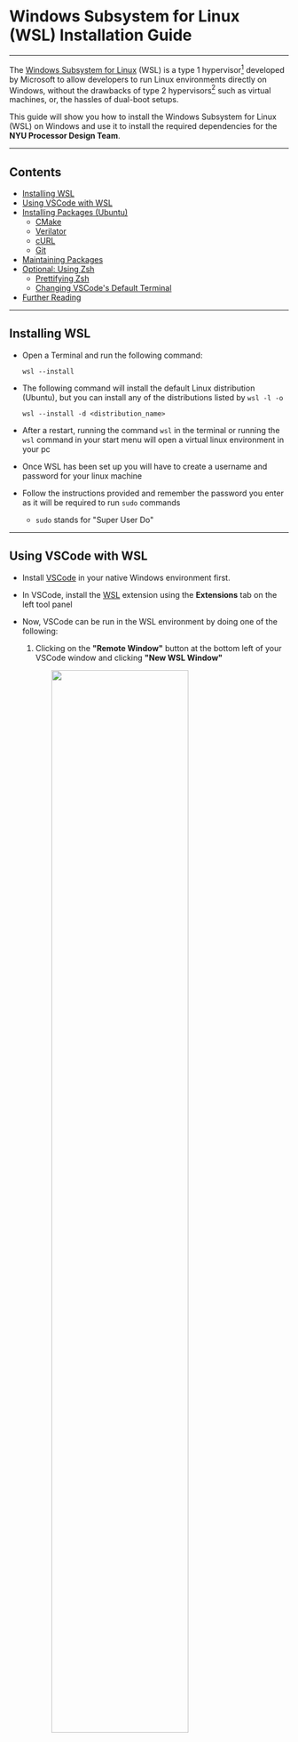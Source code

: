 # Windows Subsystem for Linux (WSL) Installation Guide

---

The [Windows Subsystem for Linux](https://learn.microsoft.com/en-us/windows/wsl/about)
(WSL) is a type 1 hypervisor[^hypervisor] developed by Microsoft to allow
developers to run Linux environments directly on Windows, without the drawbacks of type 2 hypervisors[^hypervisor] such as virtual machines, or, the
hassles of dual-boot setups.

This guide will show you how to install the Windows Subsystem for Linux (WSL) 
on Windows and use it to install the required dependencies for the **NYU 
Processor Design Team**.

---

## Contents
- [Installing WSL](#installing-wsl)
- [Using VSCode with WSL](#using-vscode-with-wsl)
- [Installing Packages (Ubuntu)](#installing-packages-ubuntu)
  - [CMake](#cmake)
  - [Verilator](#verilator)
  - [cURL](#curl)
  - [Git](#git)
- [Maintaining Packages](#maintaining-packages)
- [Optional: Using Zsh](#optional-using-zsh)
  - [Prettifying Zsh](#prettifying-zsh)
  - [Changing VSCode's Default Terminal](#changing-vscodes-default-terminal)
- [Further Reading](#further-reading)

---

## Installing WSL

- Open a Terminal and run the following command:
  ```console
  wsl --install
  ```

- The following command will install the default Linux distribution (Ubuntu),
  but you can install any of the distributions listed by `wsl -l -o`
  ```console
  wsl --install -d <distribution_name>
  ```

- After a restart, running the command `wsl` in the terminal or running the 
  `wsl` command in your start menu will open a virtual linux environment in 
  your pc

- Once WSL has been set up you will have to create a username and password for
   your linux machine
   
- Follow the instructions provided and remember the password you enter as it 
  will be required to run `sudo` commands
  - `sudo` stands for "Super User Do"

---

## Using VSCode with WSL
- Install [VSCode](https://code.visualstudio.com/) in your native Windows
  environment first.

- In VSCode, install the [WSL](https://marketplace.visualstudio.com/items?itemName=ms-vscode-remote.remote-wsl) 
  extension using the **Extensions** tab on the left tool panel

- Now, VSCode can be run in the WSL environment by doing one of the following:
  1. Clicking on the **"Remote Window"** button at the bottom left of your 
     VSCode window and clicking **"New WSL Window"**
<img src="/images/wsl/code1.png" width="70%" style="margin-left: auto; margin-right: auto; display: block;"/>
  2. Pressing <kbd>F1</kbd> or <kbd>Control</kbd>+<kbd>Shift</kbd>+<kbd>P</kbd>
     to open the command palette and selecting ```WSL: New WSL Window```

---

## Installing Packages (Ubuntu)
- The installation command for Ubuntu is
  ```console
  sudo apt install <package name>
  ```
  - This will search for the specified package in the APT registry
    and install it in your system.
  - You can list multiple package names in one command, for example:
    ```console
    sudo apt install cmake verilator clang-format
    ```

### CMake
Unfortunately, APT doesn't have the latest version of CMake, so we must use
this alternative[^cmake].
- #### Uninstall existing CMake Versions
  ```console
  sudo apt remove --purge --auto-remove cmake
  ```
- #### Preparing for Installation
  ```console
  sudo apt update && \
  sudo apt install -y software-properties-common lsb-release && \
  sudo apt clean all
  ```
- #### Obtain a copy of kitware's signing key
  ```console
  wget -O - https://apt.kitware.com/keys/kitware-archive-latest.asc 2>/dev/null | gpg --dearmor - | sudo tee /etc/apt/trusted.gpg.d/kitware.gpg >/dev/null
  ```
- #### Add kitware's reposity to sources list
  ```console
  sudo apt-add-repository "deb https://apt.kitware.com/ubuntu/ $(lsb_release -cs) main"
  ```
- #### Optionally, installing kitware-archive keyring package to keep Kitware's keyring up to date
  ```console 
  sudo apt update
  sudo apt install kitware-archive-keyring
  sudo rm /etc/apt/trusted.gpg.d/kitware.gpg
  ```
- #### If running `sudo apt update` gets the following error:
  ```console
  Err:7 https://apt.kitware.com/ubuntu bionic InRelease
  The following signatures couldn't be verified because the public key is not available: NO_PUBKEY 6AF7F09730B3F0A4
  Fetched 11.0 kB in 1s (7552 B/s)
  ```
  Copy the public key `6AF7F09730B3F0A4` and run this command:
  ```console
  sudo apt-key adv --keyserver keyserver.ubuntu.com --recv-keys 6AF7F09730B3F0A4
  ```
- #### Finally, update and install the `cmake` package
  ```console
  sudo apt update
  sudo apt install cmake
  ```
  
### Verilator  
```console
sudo apt install verilator
```
### cURL
```console
sudo apt install curl
```
### Git
```console
sudo apt install git
```
- Then follow the [Getting Started With Git](../notebooks/02_git.md) tutorial
  to configure git

---

## Maintaining Packages
- To update APT and package definitions, run the following
  ```console
  sudo apt update
  ```
  - `update` fetches the latest information of the installed packages

- Upgrade everything
  ```console
  sudo apt upgrade -y
  ```
  - `upgrade` will upgrade them if newer versions have been released
  - the `-y` flag simply tells APT that it has permission to upgrade everything
    and doesn't have to ask you to say "yes" to each upgrade

- Uninstall a packages
  ```console
  sudo apt remove <package name>
  ```

---

## Optional: Using Zsh
- Ubuntu's default shell is the Bourne-again shell (Bash)

- Z-shell (Zsh) is a Unix shell built on top of BASH

- Zsh includes more features and is the default shell on other popular Linux
  distros such as Arch Linux

- To replace Bash as Ubuntu's default shell, first install zsh:
  ```console
  sudo apt install zsh
  ```

- Change login shell to Zsh
  ```console
  chsh -s $(which zsh)
  ```
  - [`chsh`](https://linux.die.net/man/1/chsh) changes your login shell
  - The `-s` flag specifies the login shell
  - The `$()` syntax tells the shell to interpret everything between the 
    parentheses as a command
  - `which` identifies the location for various executables and prints the full
    path of the executables; in this case, we want the path for `zsh`

- Log out and log back in for the change to take effect

### Prettifying Zsh
- The default Zsh appearance is, for the lack of better words, hideous, 
  unpleasant, and unsightly

- To fix this, many open-source frameworks have been created to create themes
  for Zsh terminals

- [Oh My Zsh](https://ohmyz.sh/) is the most popular Zsh theme framework
  - **Sidetrack:** [Fun story](https://medium.com/free-code-camp/d-oh-my-zsh-af99ca54212c) 
    about the ideation of Oh my Zsh, written by the creator, Robby Russel

- Not only does it make Zsh much more pleasant to look at, it also provides
  useful and important information such as your current working directory,
  git branch, git status, etc.

- To install Oh My Zsh, use the following command
  ```console
  sh -c "$(curl -fsSL https://raw.githubusercontent.com/ohmyzsh/ohmyzsh/master/tools/install.sh)"
  ```

- To change the theme of your terminal, you can run the command `nano ~/.zshrc`
  and change the line `ZHS_THEME="robbyrussell"` to any of the available themes listed [here](https://github.com/ohmyzsh/ohmyzsh/wiki/Themes)
  - The `.zshrc` file is a special run-command file that contains configurations 
    for your zsh terminal session
  - It exists on your home directory as a hidden file, hence the `~` and `.` beginning
  - It is executed when you log in

### Changing VSCode's Default Terminal
- To change VSCode's default terminal, press <kbd>F1</kbd> or <kbd>Control</kbd>+
<kbd>Shift</kbd>+<kbd>P</kbd> to open up the command palette 

- Search for `Terminal: Select Default Shell` and select `zsh`

- Now every time you open a terminal in WSL, VSCode will open a zsh terminal

---

## Further Reading
- Microsoft's [excellent documentation](https://learn.microsoft.com/en-us/windows/wsl/)
  for WSL

- VSCode's [excellent documentation](https://code.visualstudio.com/docs/remote/wsl)
  on developing in WSL

- Ubuntu's [documentation](https://ubuntu.com/wsl) about Ubuntu on WSL

---

[^hypervisor]: A [hypervisor](https://www.vmware.com/topics/glossary/content/hypervisor.html?resource=cat-1299087558#cat-1299087558) 
is software that runs and monitors virtual machines   

[^cmake]: Summarized from [this Stack Exchange question](https://askubuntu.com/questions/355565/how-do-i-install-the-latest-version-of-cmake-from-the-command-line)